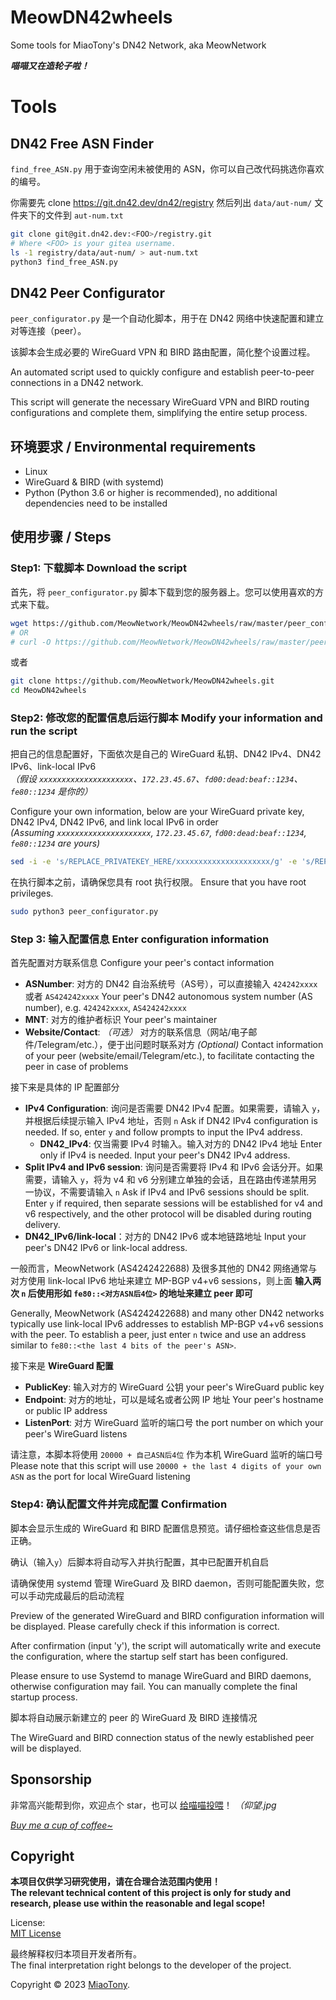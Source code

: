 # MeowDN42wheels

Some tools for MiaoTony's DN42 Network, aka MeowNetwork

***喵喵又在造轮子啦！***

# Tools

## DN42 Free ASN Finder

`find_free_ASN.py` 用于查询空闲未被使用的 ASN，你可以自己改代码挑选你喜欢的编号。

你需要先 clone https://git.dn42.dev/dn42/registry 然后列出 `data/aut-num/` 文件夹下的文件到 `aut-num.txt`

```bash
git clone git@git.dn42.dev:<FOO>/registry.git
# Where <FOO> is your gitea username.
ls -1 registry/data/aut-num/ > aut-num.txt
python3 find_free_ASN.py
```


## DN42 Peer Configurator

`peer_configurator.py` 是一个自动化脚本，用于在 DN42 网络中快速配置和建立对等连接（peer）。

该脚本会生成必要的 WireGuard VPN 和 BIRD 路由配置，简化整个设置过程。

An automated script used to quickly configure and establish peer-to-peer connections in a DN42 network.

This script will generate the necessary WireGuard VPN and BIRD routing configurations and complete them, simplifying the entire setup process.

## 环境要求 / Environmental requirements 
- Linux
- WireGuard & BIRD (with systemd) 
- Python (Python 3.6 or higher is recommended), no additional dependencies need to be installed 

## 使用步骤 / Steps
### Step1: 下载脚本 Download the script
首先，将 `peer_configurator.py` 脚本下载到您的服务器上。您可以使用喜欢的方式来下载。

```bash
wget https://github.com/MeowNetwork/MeowDN42wheels/raw/master/peer_configurator.py
# OR
# curl -O https://github.com/MeowNetwork/MeowDN42wheels/raw/master/peer_configurator.py
```

或者

```bash
git clone https://github.com/MeowNetwork/MeowDN42wheels.git
cd MeowDN42wheels
```

### Step2: 修改您的配置信息后运行脚本 Modify your information and run the script

把自己的信息配置好，下面依次是自己的 WireGuard 私钥、DN42 IPv4、DN42 IPv6、link-local IPv6   
*（假设 `xxxxxxxxxxxxxxxxxxxxx`、`172.23.45.67`、`fd00:dead:beaf::1234`、`fe80::1234` 是你的）*

Configure your own information, below are your WireGuard private key, DN42 IPv4, DN42 IPv6, and link local IPv6 in order   
*(Assuming `xxxxxxxxxxxxxxxxxxxxx`, `172.23.45.67`, `fd00:dead:beaf::1234`, `fe80::1234` are yours)*

```bash
sed -i -e 's/REPLACE_PRIVATEKEY_HERE/xxxxxxxxxxxxxxxxxxxxx/g' -e 's/REPLACE_DN42IPV4_HERE/172.23.45.67/g' -e 's/REPLACE_DN42IPV6_HERE/fd00:dead:beaf::1234/g' -e 's/REPLACE_LINKLOCALIPV6_HERE/fe80::1234/g' peer_configurator.py
```

在执行脚本之前，请确保您具有 root 执行权限。
Ensure that you have root privileges.  

```bash
sudo python3 peer_configurator.py
```

### Step 3: 输入配置信息 Enter configuration information 

首先配置对方联系信息 Configure your peer's contact information

- **ASNumber**: 对方的 DN42 自治系统号（AS号），可以直接输入 `424242xxxx` 或者 `AS424242xxxx`
    Your peer's DN42 autonomous system number (AS number), e.g. `424242xxxx`, `AS424242xxxx`
- **MNT**: 对方的维护者标识
    Your peer's maintainer 
- **Website/Contact**: *（可选）* 对方的联系信息（网站/电子邮件/Telegram/etc.），便于出问题时联系对方
     *(Optional)* Contact information of your peer (website/email/Telegram/etc.), to facilitate contacting the peer in case of problems 

接下来是具体的 IP 配置部分

- **IPv4 Configuration**: 询问是否需要 DN42 IPv4 配置。如果需要，请输入 `y`，并根据后续提示输入 IPv4 地址，否则 `n`
    Ask if DN42 IPv4 configuration is needed. If so, enter `y` and follow prompts to input the IPv4 address.
    - **DN42_IPv4**: 仅当需要 IPv4 时输入。输入对方的 DN42 IPv4 地址
        Enter only if IPv4 is needed. Input your peer's DN42 IPv4 address.
- **Split IPv4 and IPv6 session**: 询问是否需要将 IPv4 和 IPv6 会话分开。如果需要，请输入 `y`，将为 v4 和 v6 分别建立单独的会话，且在路由传递禁用另一协议，不需要请输入 `n`
    Ask if IPv4 and IPv6 sessions should be split. Enter `y` if required, then separate sessions will be established for v4 and v6 respectively, and the other protocol will be disabled during routing delivery.
- **DN42_IPv6/link-local**：对方的 DN42 IPv6 或本地链路地址
    Input your peer's DN42 IPv6 or link-local address.

一般而言，MeowNetwork (AS4242422688) 及很多其他的 DN42 网络通常与对方使用 link-local IPv6 地址来建立 MP-BGP v4+v6 sessions，则上面 **输入两次 `n` 后使用形如 `fe80::<对方ASN后4位>` 的地址来建立 peer 即可**

Generally, MeowNetwork (AS4242422688) and many other DN42 networks typically use link-local IPv6 addresses to establish MP-BGP v4+v6 sessions with the peer. To establish a peer, just enter `n` twice and use an address similar to `fe80::<the last 4 bits of the peer's ASN>`.

接下来是 **WireGuard 配置**

- **PublicKey**: 输入对方的 WireGuard 公钥 
    your peer's WireGuard public key
- **Endpoint**: 对方的地址，可以是域名或者公网 IP 地址 
    Your peer's hostname or public IP address
- **ListenPort**: 对方 WireGuard 监听的端口号
    the port number on which your peer's WireGuard listens

请注意，本脚本将使用 `20000 + 自己ASN后4位` 作为本机 WireGuard 监听的端口号  
Please note that this script will use `20000 + the last 4 digits of your own ASN` as the port for local WireGuard listening 


### Step4: 确认配置文件并完成配置 Confirmation 
脚本会显示生成的 WireGuard 和 BIRD 配置信息预览。请仔细检查这些信息是否正确。

确认（输入`y`）后脚本将自动写入并执行配置，其中已配置开机自启

请确保使用 systemd 管理 WireGuard 及 BIRD daemon，否则可能配置失败，您可以手动完成最后的启动流程

Preview of the generated WireGuard and BIRD configuration information will be displayed. Please carefully check if this information is correct.

After confirmation (input 'y'), the script will automatically write and execute the configuration, where the startup self start has been configured. 

Please ensure to use Systemd to manage WireGuard and BIRD daemons, otherwise configuration may fail. You can manually complete the final startup process.

脚本将自动展示新建立的 peer 的 WireGuard 及 BIRD 连接情况

The WireGuard and BIRD connection status of the newly established peer will be displayed.


## Sponsorship

非常高兴能帮到你，欢迎点个 star，也可以 [给喵喵投喂](https://miaotony.xyz/about/#Sponsorship)！ *（仰望.jpg*

*[Buy me a cup of coffee~](https://miaotony.xyz/about/#Sponsorship)*



## Copyright

**本项目仅供学习研究使用，请在合理合法范围内使用！**  
**The relevant technical content of this project is only for study and research, please use within the reasonable and legal scope!**  

License:  
[MIT License](LICENSE)  

最终解释权归本项目开发者所有。  
The final interpretation right belongs to the developer of the project.  

Copyright © 2023 [MiaoTony](https://github.com/miaotony).  